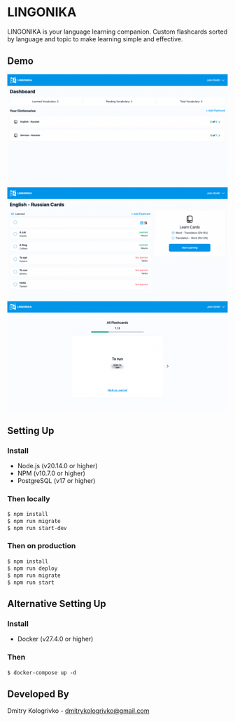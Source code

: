 # LINGONIKA

LINGONIKA is your language learning companion. 
Custom flashcards sorted by language and topic to make learning simple and effective.

##  Demo

<img src="./docs/arts/app_1.png" alt="App 1" />
<img src="./docs/arts/app_2.png" alt="App 2" />
<img src="./docs/arts/app_3.png" alt="App 3" />

## Setting Up

### Install

* Node.js (v20.14.0 or higher)
* NPM (v10.7.0 or higher)
* PostgreSQL (v17 or higher)

### Then locally

```
$ npm install
$ npm run migrate
$ npm run start-dev
```

### Then on production

```
$ npm install
$ npm run deploy
$ npm run migrate
$ npm run start
```

## Alternative Setting Up

### Install

* Docker (v27.4.0 or higher)

### Then

```
$ docker-compose up -d
```

## Developed By

Dmitry Kologrivko  - <dmitrykologrivko@gmail.com>
